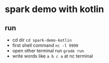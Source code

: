 # spark demo with kotlin

## run
- cd dir `cd spark-demo-kotlin`
- first shell command `nc -l 9999`
- open other terminal run `grade run`
- write words like `a b c a` at nc terminal
